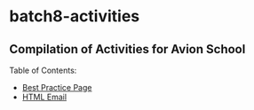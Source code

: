 # batch8-activities

## Compilation of Activities for Avion School

Table of Contents:

* [Best Practice Page](/a1-best-practice-page/index.html)
* [HTML Email](/a1-html-email/index.html)